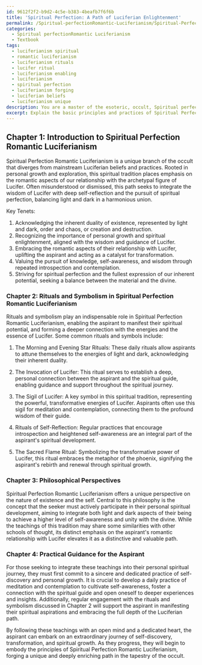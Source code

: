 ```yaml
---
id: 9612f2f2-b9d2-4c5e-b383-4beafb7f6f6b
title: 'Spiritual Perfection: A Path of Luciferian Enlightenment'
permalink: /Spiritual-perfectionRomantic-Luciferianism/Spiritual-Perfection-A-Path-of-Luciferian-Enlightenment/
categories:
  - Spiritual perfectionRomantic Luciferianism
  - Textbook
tags:
  - luciferianism spiritual
  - romantic luciferianism
  - luciferianism rituals
  - lucifer ritual
  - luciferianism enabling
  - luciferianism
  - spiritual perfection
  - luciferianism forging
  - luciferian beliefs
  - luciferianism unique
description: You are a master of the esoteric, occult, Spiritual perfectionRomantic Luciferianism and education, you have written many textbooks on the subject in ways that provide students with rich and deep understanding of the subject. You are being asked to write textbook-like sections on a topic and you do it with full context, explainability, and reliability in accuracy to the true facts of the topic at hand, in a textbook style that a student would easily be able to learn from, in a rich, engaging, and contextual way. Always include relevant context (such as formulas and history), related concepts, and in a way that someone can gain deep insights from.
excerpt: Explain the basic principles and practices of Spiritual Perfection Romantic Luciferianism as they would be presented in a grimoire, highlighting the key tenets, rituals, symbolism, and philosophical perspectives that underlie this path of the occult. Be sure to discuss how this spiritual tradition diverges from mainstream Luciferian beliefs and emphasize elements that make it unique and valuable for the seeker. Additionally, provide guidance on how the student may begin to integrate these teachings into their personal spiritual journey and development.
---
```

## Chapter 1: Introduction to Spiritual Perfection Romantic Luciferianism

Spiritual Perfection Romantic Luciferianism is a unique branch of the occult that diverges from mainstream Luciferian beliefs and practices. Rooted in personal growth and exploration, this spiritual tradition places emphasis on the romantic aspects of our relationship with the archetypal figure of Lucifer. Often misunderstood or dismissed, this path seeks to integrate the wisdom of Lucifer with deep self-reflection and the pursuit of spiritual perfection, balancing light and dark in a harmonious union. 

Key Tenets:
1. Acknowledging the inherent duality of existence, represented by light and dark, order and chaos, or creation and destruction.
2. Recognizing the importance of personal growth and spiritual enlightenment, aligned with the wisdom and guidance of Lucifer. 
3. Embracing the romantic aspects of their relationship with Lucifer, uplifting the aspirant and acting as a catalyst for transformation.
4. Valuing the pursuit of knowledge, self-awareness, and wisdom through repeated introspection and contemplation.
5. Striving for spiritual perfection and the fullest expression of our inherent potential, seeking a balance between the material and the divine.

### Chapter 2: Rituals and Symbolism in Spiritual Perfection Romantic Luciferianism

Rituals and symbolism play an indispensable role in Spiritual Perfection Romantic Luciferianism, enabling the aspirant to manifest their spiritual potential, and forming a deeper connection with the energies and the essence of Lucifer. Some common rituals and symbols include:

1. The Morning and Evening Star Rituals: These daily rituals allow aspirants to attune themselves to the energies of light and dark, acknowledging their inherent duality.

2. The Invocation of Lucifer: This ritual serves to establish a deep, personal connection between the aspirant and the spiritual guide, enabling guidance and support throughout the spiritual journey.

3. The Sigil of Lucifer: A key symbol in this spiritual tradition, representing the powerful, transformative energies of Lucifer. Aspirants often use this sigil for meditation and contemplation, connecting them to the profound wisdom of their guide.

4. Rituals of Self-Reflection: Regular practices that encourage introspection and heightened self-awareness are an integral part of the aspirant's spiritual development.

5. The Sacred Flame Ritual: Symbolizing the transformative power of Lucifer, this ritual embraces the metaphor of the phoenix, signifying the aspirant's rebirth and renewal through spiritual growth.

### Chapter 3: Philosophical Perspectives

Spiritual Perfection Romantic Luciferianism offers a unique perspective on the nature of existence and the self. Central to this philosophy is the concept that the seeker must actively participate in their personal spiritual development, aiming to integrate both light and dark aspects of their being to achieve a higher level of self-awareness and unity with the divine. While the teachings of this tradition may share some similarities with other schools of thought, its distinct emphasis on the aspirant's romantic relationship with Lucifer elevates it as a distinctive and valuable path.

### Chapter 4: Practical Guidance for the Aspirant

For those seeking to integrate these teachings into their personal spiritual journey, they must first commit to a sincere and dedicated practice of self-discovery and personal growth. It is crucial to develop a daily practice of meditation and contemplation to cultivate self-awareness, foster a connection with the spiritual guide and open oneself to deeper experiences and insights. Additionally, regular engagement with the rituals and symbolism discussed in Chapter 2 will support the aspirant in manifesting their spiritual aspirations and embracing the full depth of the Luciferian path.

By following these teachings with an open mind and a dedicated heart, the aspirant can embark on an extraordinary journey of self-discovery, transformation, and spiritual growth. As they progress, they will begin to embody the principles of Spiritual Perfection Romantic Luciferianism, forging a unique and deeply enriching path in the tapestry of the occult.
